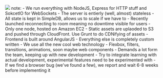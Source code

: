 ![](http://i.imgur.com/dG4sZwO.png)
note:
    - We run everything with NodeJS, Express for HTTP stuff and SokcetIO for WebSockets
    - The server is entierly (well, almost) stateless
    - All state is kept in SimpleDB, allows us to scale if we have to
    - Recently launched reconnecting to room meaning no downtime visible for users
    - Only one node, hosted on Amazon EC2
    - Static assets are uplaoded to S3 and pushed through CloudFront. Use Grunt to do CDNifying of assets
    - Frontend is built around AngularJS
    - Everything else is completely custom written
    - We use all the new cool web technology
    - Flexbox, filters, transitions, animations, soon maybe web components
    - Demands a lot form the team, keeping up with new development
    - Try to integrate learning with actual development, experimental features
      need to be experimented with
    - If we find a browser bug (we've found a few), we report and wait 6-8 weeks before implementing it
